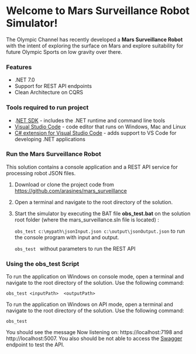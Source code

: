 # Welcome to Mars Surveillance Robot Simulator!
The Olympic Channel has recently developed a **Mars Surveillance Robot** with the intent of exploring the surface on Mars and explore suitability for future Olympic Sports on low gravity over there.

### Features

- .NET 7.0
- Support for REST API endpoints
- Clean Architecture on CQRS


### Tools required to run project

- .[NET SDK](https://dotnet.microsoft.com/en-us/download "NET SDK") - includes the .NET runtime and command line tools
- [Visual Studio Code](https://code.visualstudio.com/ "Visual Studio Code") - code editor that runs on Windows, Mac and Linux
- [C# extension for Visual Studio Code](https://marketplace.visualstudio.com/items?itemName=ms-dotnettools.csharp "C# extension for Visual Studio Code") - adds support to VS Code for developing .NET applications

###  Run the Mars Surveillance Robot 
This solution contains a console application and a REST API service for processing robot JSON files.
1. Download or clone the project code from https://github.com/arasines/mars_surveillance

2. Open a terminal and navigate to the root directory of the solution.
3. Start the simulator by executing the BAT file **obs_test.bat** on the solution root folder  (where the mars_surveillance.sln file is located) :

	`obs_test c:\mypath\jsonInput.json c:\output\jsonOutput.json`
	to run the console program with input and output.

	`obs_test `
	without parameters to run the REST API

### Using the obs_test Script
To run the application on Windows on console mode, open a terminal and navigate to the root directory of the solution. Use the following command: 

`obs_test <inputPath>  <outputPath>`

To run the application on Windows on API mode, open a terminal and navigate to the root directory of the solution. Use the following command: 

`obs_test `

 You should see the message Now listening on: https://localhost:7198 and http://localhost:5007.  You also should be not able to access the [Swagger](https://localhost:7198/swagger/index.html "Swagger") endpoint to test the API.
